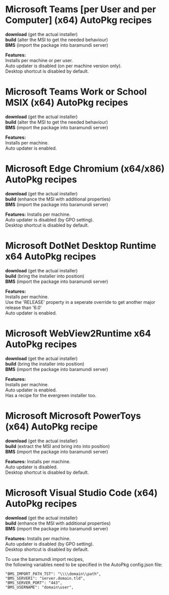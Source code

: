# Microsoft Teams [per User and per Computer] (x64) AutoPkg recipes
**download** (get the actual installer)  
**build** (alter the MSI to get the needed behaviour)  
**BMS** (import the package into baramundi server)  

**Features:**  
Installs per machine or per user.  
Auto updater is disabled (on per machine version only).  
Desktop shortcut is disabled by default.  

# Microsoft Teams Work or School MSIX (x64) AutoPkg recipes
**download** (get the actual installer)  
**build** (alter the MSI to get the needed behaviour)  
**BMS** (import the package into baramundi server)  

**Features:**  
Installs per machine.  
Auto updater is enabled.  

# Microsoft Edge Chromium (x64/x86) AutoPkg recipes
**download** (get the actual installer)  
**build** (enhance the MSI with additional properties)  
**BMS** (import the package into baramundi server)  

**Features:** 
Installs per machine.  
Auto updater is disabled (by GPO setting).  
Desktop shortcut is disabled by default.  


# Microsoft DotNet Desktop Runtime x64 AutoPkg recipes
**download** (get the actual installer)  
**build** (bring the installer into position)  
**BMS** (import the package into baramundi server)  

**Features:**  
Installs per machine.  
Use the 'RELEASE' property in a seperate override to get another major release than '6.0'  
Auto updater is enabled.  


# Microsoft WebView2Runtime x64 AutoPkg recipes
**download** (get the actual installer)  
**build** (bring the installer into position)  
**BMS** (import the package into baramundi server)  

**Features:**  
Installs per machine.  
Auto updater is enabled.  
Has a recipe for the evergreen installer too.  


# Microsoft Microsoft PowerToys (x64) AutoPkg recipe
**download** (get the actual installer)  
**build** (extract the MSI and bring into into position)  
**BMS** (import the package into baramundi server)  

**Features:** 
Installs per machine.  
Auto updater is disabled.  
Desktop shortcut is disabled by default.  


# Microsoft Visual Studio Code (x64) AutoPkg recipes
**download** (get the actual installer)  
**build** (enhance the MSI with additional properties)  
**BMS** (import the package into baramundi server)  

**Features:** 
Installs per machine.  
Auto updater is disabled (by GPO setting).  
Desktop shortcut is disabled by default.  


To use the baramundi import recipes,<br>
the following variables need to be specified in the AutoPkg config.json file:<br>
  ```"BMS_IMPORT_OU_GUID": "11111111-ABCD-1234-ABCD-12345678ABCD",
  "BMS_IMPORT_PATH_TST": "\\\\domain\\path",
  "BMS_SERVER1": "server.domain.tld",
  "BMS_SERVER_PORT": "443",
  "BMS_USERNAME": "domain\user",